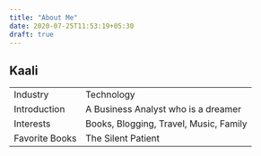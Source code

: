 ```yaml
---
title: "About Me"
date: 2020-07-25T11:53:19+05:30
draft: true
---
```


## Kaali

|          |                    |
|----------|--------------------|
| Industry      | Technology      |  
| Introduction | A Business Analyst who is a dreamer      | 
| Interests | Books, Blogging, Travel, Music, Family     | 
| Favorite Books | The Silent Patient    |
  	